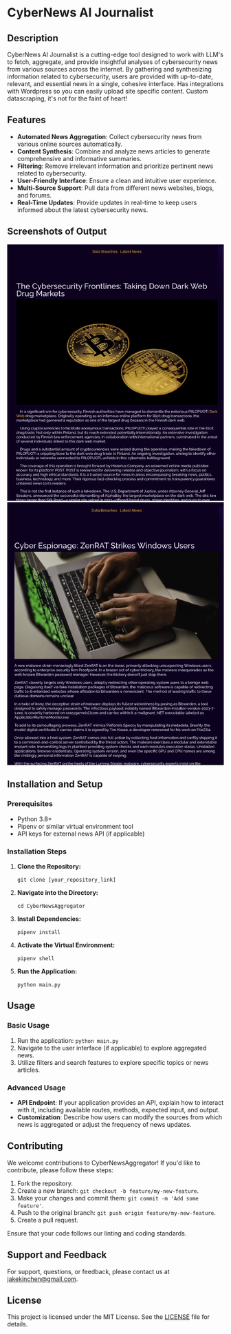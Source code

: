 
# CyberNews AI Journalist

## Description

CyberNews AI Journalist is a cutting-edge tool designed to work with LLM's to fetch, aggregate, and provide insightful analyses of cybersecurity news from various sources across the internet. By gathering and synthesizing information related to cybersecurity, users are provided with up-to-date, relevant, and essential news in a single, cohesive interface. Has integrations with Wordpress so you can easily upload site specific content. Custom datascraping, it's not for the faint of heart! 

## Features

- **Automated News Aggregation**: Collect cybersecurity news from various online sources automatically.
- **Content Synthesis**: Combine and analyze news articles to generate comprehensive and informative summaries.
- **Filtering**: Remove irrelevant information and prioritize pertinent news related to cybersecurity.
- **User-Friendly Interface**: Ensure a clean and intuitive user experience.
- **Multi-Source Support**: Pull data from different news websites, blogs, and forums.
- **Real-Time Updates**: Provide updates in real-time to keep users informed about the latest cybersecurity news.

## Screenshots of Output
![Output from 9-28-23](<Screenshot 2023-10-03 at 7.32.44 AM.png>) ![Output from 9-25-23](<Screenshot 2023-10-03 at 7.32.16 AM.png>)

## Installation and Setup

### Prerequisites 

- Python 3.8+
- Pipenv or similar virtual environment tool
- API keys for external news API (if applicable)

### Installation Steps

1. **Clone the Repository:**
   ```
   git clone [your_repository_link]
   ```
2. **Navigate into the Directory:**
   ```
   cd CyberNewsAggregator
   ```
3. **Install Dependencies:**
   ```
   pipenv install
   ```
4. **Activate the Virtual Environment:**
   ```
   pipenv shell
   ```
5. **Run the Application:**
   ```
   python main.py
   ```
   
## Usage

### Basic Usage

1. Run the application: `python main.py`
2. Navigate to the user interface (if applicable) to explore aggregated news.
3. Utilize filters and search features to explore specific topics or news articles.

### Advanced Usage

- **API Endpoint**: If your application provides an API, explain how to interact with it, including available routes, methods, expected input, and output.
- **Customization**: Describe how users can modify the sources from which news is aggregated or adjust the frequency of news updates.

## Contributing

We welcome contributions to CyberNewsAggregator! If you'd like to contribute, please follow these steps:

1. Fork the repository.
2. Create a new branch: `git checkout -b feature/my-new-feature`.
3. Make your changes and commit them: `git commit -m 'Add some feature'`.
4. Push to the original branch: `git push origin feature/my-new-feature`.
5. Create a pull request.

Ensure that your code follows our linting and coding standards.

## Support and Feedback

For support, questions, or feedback, please contact us at [jakekinchen@gmail.com](mailto:jakekinchen@gmail.com).

## License

This project is licensed under the MIT License. See the [LICENSE](LICENSE) file for details.

